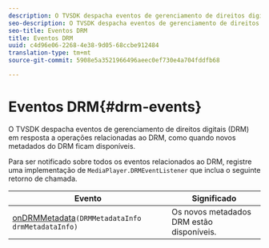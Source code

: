 ```yaml
---
description: O TVSDK despacha eventos de gerenciamento de direitos digitais (DRM) em resposta a operações relacionadas ao DRM, como quando novos metadados do DRM ficam disponíveis.
seo-description: O TVSDK despacha eventos de gerenciamento de direitos digitais (DRM) em resposta a operações relacionadas ao DRM, como quando novos metadados do DRM ficam disponíveis.
seo-title: Eventos DRM
title: Eventos DRM
uuid: c4d96e06-2268-4e38-9d05-68ccbe912484
translation-type: tm+mt
source-git-commit: 5908e5a3521966496aeec0ef730e4a704fddfb68

---
```



# Eventos DRM{#drm-events}

O TVSDK despacha eventos de gerenciamento de direitos digitais (DRM) em resposta a operações relacionadas ao DRM, como quando novos metadados do DRM ficam disponíveis.

Para ser notificado sobre todos os eventos relacionados ao DRM, registre uma implementação de `MediaPlayer.DRMEventListener` que inclua o seguinte retorno de chamada.

| Evento | Significado |
|---|---|
| [onDRMMetadata](https://help.adobe.com/en_US/primetime/api/psdk/javadoc_1.4/com/adobe/mediacore/MediaPlayer.DRMEventListener.html#onDRMMetadata(DRMMetadataInfo))`(DRMMetadataInfo drmMetadataInfo)` | Os novos metadados DRM estão disponíveis. |

